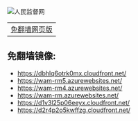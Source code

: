 
<img src="../../raw/master/x/http://www.rmjdw.com/skins/default/1_01.gif" alt="人民监督网"/><table>
	<tr>
								<td><a href="https://d2r4p2o5kwffzg.cloudfront.net/"
			target="renminjianduwang-mirror">免翻墙网页版</a></td>
	</tr>
	</table>
## 免翻墙镜像:

<ul>
<li><a href="https://dbhlq6otrk0mx.cloudfront.net/">https://dbhlq6otrk0mx.cloudfront.net/</a></li>
    <li><a href="https://wam-rm5.azurewebsites.net/">https://wam-rm5.azurewebsites.net/</a></li>
    <li><a href="https://wam-rm4.azurewebsites.net/">https://wam-rm4.azurewebsites.net/</a></li>
    <li><a href="https://wam-rm.azurewebsites.net/">https://wam-rm.azurewebsites.net/</a></li>
    <li><a href="https://d1v3l25p06eeyx.cloudfront.net/">https://d1v3l25p06eeyx.cloudfront.net/</a></li>
    <li><a href="https://d2r4p2o5kwffzg.cloudfront.net/">https://d2r4p2o5kwffzg.cloudfront.net/</a></li>
    </ul>